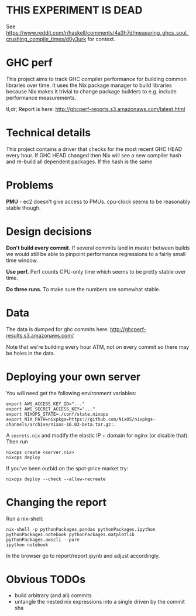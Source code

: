 # THIS EXPERIMENT IS DEAD

See https://www.reddit.com/r/haskell/comments/4a3h7d/measuring_ghcs_soul_crushing_compile_times/d0y3urk for context.

# GHC perf

This project aims to track GHC compiler performance for building
common libraries over time. It uses the Nix package manager to build
libraries because Nix makes it trivial to change package builders to
e.g. include performance measurements.

tl;dr; Report is here: http://ghcperf-reports.s3.amazonaws.com/latest.html


# Technical details

This project contains a driver that checks for the most recent GHC
HEAD every hour. If GHC HEAD changed then Nix will see a new compiler
hash and re-build all dependent packages. If the hash is the same


# Problems

**PMU** - ec2 doesn't give access to PMUs. cpu-clock seems to be
reasonably stable though.


# Design decisions

**Don't build every commit.** If several commits land in master
between builds we would still be able to pinpoint performance
regressions to a fairly small time window.

**Use perf.** Perf counts CPU-only time which seems to be pretty
stable over time.

**Do three runs.** To make sure the numbers are somewhat stable.


# Data

The data is dumped for ghc commits here:
http://ghcperf-results.s3.amazonaws.com/

Note that we're building every hour ATM, not on every commit so there
may be holes in the data.


# Deploying your own server

You will need get the following environment variables:

```
export AWS_ACCESS_KEY_ID="..."
export AWS_SECRET_ACCESS_KEY="..."
export NIXOPS_STATE=./conf/state.nixops
export NIX_PATH=nixpkgs=https://github.com/NixOS/nixpkgs-channels/archive/nixos-16.03-beta.tar.gz:.
```

A `secrets.nix` and modify the elastic IP + domain for nginx (or
disable that). Then run

```
nixops create <server.nix>
nixops deploy
```

If you've been outbid on the spot-price market try:

```
nixops deploy --check --allow-recreate
```


# Changing the report

Run a nix-shell:

```
nix-shell -p pythonPackages.pandas pythonPackages.ipython pythonPackages.notebook pythonPackages.matplotlib pythonPackages.awscli --pure
ipython notebook
```

In the browser go to report/report.ipynb and adjust accordingly.


# Obvious TODOs

* build arbitrary (and all) commits
* untangle the nested nix expressions into a single driven by the commit sha
